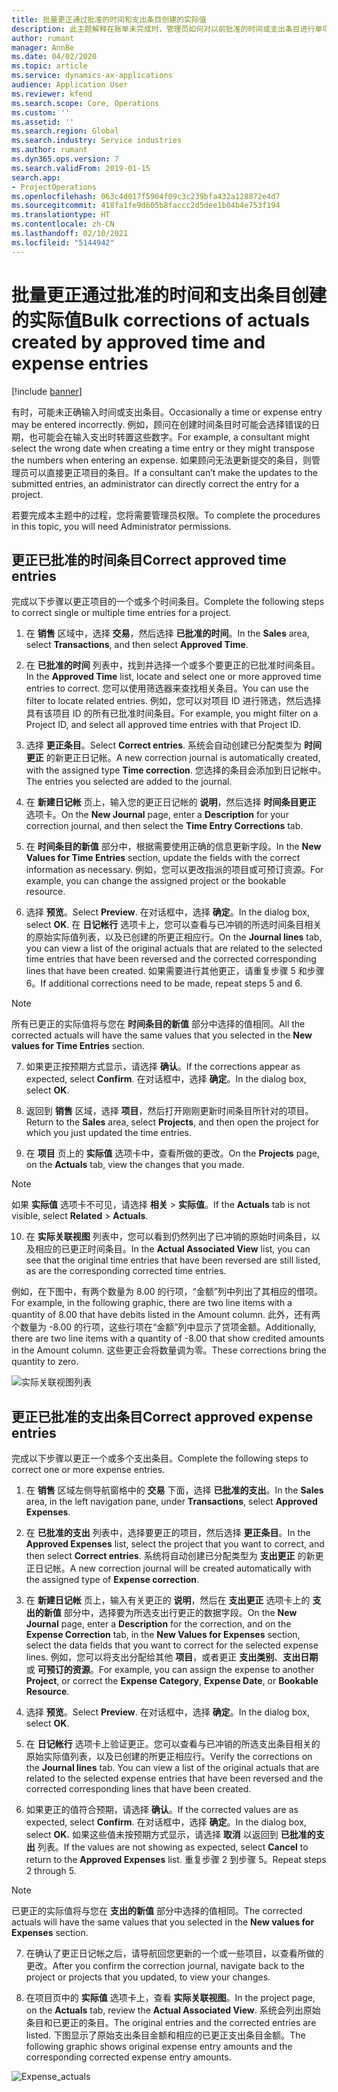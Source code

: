 ```yaml
---
title: 批量更正通过批准的时间和支出条目创建的实际值
description: 此主题解释在账单未完成时，管理员如何对以前批准的时间或支出条目进行单项或批量更正。
author: rumant
manager: AnnBe
ms.date: 04/02/2020
ms.topic: article
ms.service: dynamics-ax-applications
audience: Application User
ms.reviewer: kfend
ms.search.scope: Core, Operations
ms.custom: ''
ms.assetid: ''
ms.search.region: Global
ms.search.industry: Service industries
ms.author: rumant
ms.dyn365.ops.version: 7
ms.search.validFrom: 2019-01-15
search.app:
- ProjectOperations
ms.openlocfilehash: 063c4d017f5904f09c3c239bfa432a128872e4d7
ms.sourcegitcommit: 418fa1fe9d605b8faccc2d5dee1b04b4e753f194
ms.translationtype: HT
ms.contentlocale: zh-CN
ms.lasthandoff: 02/10/2021
ms.locfileid: "5144942"
---
```

# <a name="bulk-corrections-of-actuals-created-by-approved-time-and-expense-entries"></a><span data-ttu-id="29e28-103">批量更正通过批准的时间和支出条目创建的实际值</span><span class="sxs-lookup"><span data-stu-id="29e28-103">Bulk corrections of actuals created by approved time and expense entries</span></span>

[!include [banner](../includes/psa-now-project-operations.md)]

<span data-ttu-id="29e28-104">有时，可能未正确输入时间或支出条目。</span><span class="sxs-lookup"><span data-stu-id="29e28-104">Occasionally a time or expense entry may be entered incorrectly.</span></span> <span data-ttu-id="29e28-105">例如，顾问在创建时间条目时可能会选择错误的日期，也可能会在输入支出时转置这些数字。</span><span class="sxs-lookup"><span data-stu-id="29e28-105">For example, a consultant might select the wrong date when creating a time entry or they might transpose the numbers when entering an expense.</span></span> <span data-ttu-id="29e28-106">如果顾问无法更新提交的条目，则管理员可以直接更正项目的条目。</span><span class="sxs-lookup"><span data-stu-id="29e28-106">If a consultant can’t make the updates to the submitted entries, an administrator can directly correct the entry for a project.</span></span>

<span data-ttu-id="29e28-107">若要完成本主题中的过程，您将需要管理员权限。</span><span class="sxs-lookup"><span data-stu-id="29e28-107">To complete the procedures in this topic, you will need Administrator permissions.</span></span>

## <a name="correct-approved-time-entries"></a><span data-ttu-id="29e28-108">更正已批准的时间条目</span><span class="sxs-lookup"><span data-stu-id="29e28-108">Correct approved time entries</span></span>     

<span data-ttu-id="29e28-109">完成以下步骤以更正项目的一个或多个时间条目。</span><span class="sxs-lookup"><span data-stu-id="29e28-109">Complete the following steps to correct single or multiple time entries for a project.</span></span>

1. <span data-ttu-id="29e28-110">在 **销售** 区域中，选择 **交易**，然后选择 **已批准的时间**。</span><span class="sxs-lookup"><span data-stu-id="29e28-110">In the **Sales** area, select **Transactions**, and then select **Approved Time**.</span></span> 

2. <span data-ttu-id="29e28-111">在 **已批准的时间** 列表中，找到并选择一个或多个要更正的已批准时间条目。</span><span class="sxs-lookup"><span data-stu-id="29e28-111">In the **Approved Time** list, locate and select one or more approved time entries to correct.</span></span> <span data-ttu-id="29e28-112">您可以使用筛选器来查找相关条目。</span><span class="sxs-lookup"><span data-stu-id="29e28-112">You can use the filter to locate related entries.</span></span> <span data-ttu-id="29e28-113">例如，您可以对项目 ID 进行筛选，然后选择具有该项目 ID 的所有已批准时间条目。</span><span class="sxs-lookup"><span data-stu-id="29e28-113">For example, you might filter on a Project ID, and select all approved time entries with that Project ID.</span></span>

3. <span data-ttu-id="29e28-114">选择 **更正条目**。</span><span class="sxs-lookup"><span data-stu-id="29e28-114">Select **Correct entries**.</span></span> <span data-ttu-id="29e28-115">系统会自动创建已分配类型为 **时间更正** 的新更正日记帐。</span><span class="sxs-lookup"><span data-stu-id="29e28-115">A new correction journal is automatically created, with the assigned type **Time correction**.</span></span> <span data-ttu-id="29e28-116">您选择的条目会添加到日记帐中。</span><span class="sxs-lookup"><span data-stu-id="29e28-116">The entries you selected are added to the journal.</span></span> 

4. <span data-ttu-id="29e28-117">在 **新建日记帐** 页上，输入您的更正日记帐的 **说明**，然后选择 **时间条目更正** 选项卡。</span><span class="sxs-lookup"><span data-stu-id="29e28-117">On the **New Journal** page, enter a **Description** for your correction journal, and then select the **Time Entry Corrections** tab.</span></span>  
5. <span data-ttu-id="29e28-118">在 **时间条目的新值** 部分中，根据需要使用正确的信息更新字段。</span><span class="sxs-lookup"><span data-stu-id="29e28-118">In the **New Values for Time Entries** section, update the fields with the correct information as necessary.</span></span> <span data-ttu-id="29e28-119">例如，您可以更改指派的项目或可预订资源。</span><span class="sxs-lookup"><span data-stu-id="29e28-119">For example, you can change the assigned project or the bookable resource.</span></span>

6. <span data-ttu-id="29e28-120">选择 **预览**。</span><span class="sxs-lookup"><span data-stu-id="29e28-120">Select **Preview**.</span></span> <span data-ttu-id="29e28-121">在对话框中，选择 **确定**。</span><span class="sxs-lookup"><span data-stu-id="29e28-121">In the dialog box, select **OK**.</span></span> <span data-ttu-id="29e28-122">在 **日记帐行** 选项卡上，您可以查看与已冲销的所选时间条目相关的原始实际值列表，以及已创建的所更正相应行。</span><span class="sxs-lookup"><span data-stu-id="29e28-122">On the **Journal lines** tab, you can view a list of the original actuals that are related to the selected time entries that have been reversed and the corrected corresponding lines that have been created.</span></span> <span data-ttu-id="29e28-123">如果需要进行其他更正，请重复步骤 5 和步骤 6。</span><span class="sxs-lookup"><span data-stu-id="29e28-123">If additional corrections need to be made, repeat steps 5 and 6.</span></span> 

> [!NOTE]
> <span data-ttu-id="29e28-124">所有已更正的实际值将与您在 **时间条目的新值** 部分中选择的值相同。</span><span class="sxs-lookup"><span data-stu-id="29e28-124">All the corrected actuals will have the same values that you selected in the **New values for Time Entries** section.</span></span>

7. <span data-ttu-id="29e28-125">如果更正按预期方式显示，请选择 **确认**。</span><span class="sxs-lookup"><span data-stu-id="29e28-125">If the corrections appear as expected, select **Confirm**.</span></span> <span data-ttu-id="29e28-126">在对话框中，选择 **确定**。</span><span class="sxs-lookup"><span data-stu-id="29e28-126">In the dialog box, select **OK**.</span></span>

8. <span data-ttu-id="29e28-127">返回到 **销售** 区域，选择 **项目**，然后打开刚刚更新时间条目所针对的项目。</span><span class="sxs-lookup"><span data-stu-id="29e28-127">Return to the **Sales** area, select **Projects**, and then open the project for which you just updated the time entries.</span></span> 

9. <span data-ttu-id="29e28-128">在 **项目** 页上的 **实际值** 选项卡中，查看所做的更改。</span><span class="sxs-lookup"><span data-stu-id="29e28-128">On the **Projects** page, on the **Actuals** tab, view the changes that you made.</span></span> 

> [!NOTE]
> <span data-ttu-id="29e28-129">如果 **实际值** 选项卡不可见，请选择 **相关** > **实际值**。</span><span class="sxs-lookup"><span data-stu-id="29e28-129">If the **Actuals** tab is not visible, select **Related** > **Actuals**.</span></span>  

10. <span data-ttu-id="29e28-130">在 **实际关联视图** 列表中，您可以看到仍然列出了已冲销的原始时间条目，以及相应的已更正时间条目。</span><span class="sxs-lookup"><span data-stu-id="29e28-130">In the **Actual Associated View** list, you can see that the original time entries that have been reversed are still listed, as are the corresponding corrected time entries.</span></span> 

<span data-ttu-id="29e28-131">例如，在下图中，有两个数量为 8.00 的行项，“金额”列中列出了其相应的借项。</span><span class="sxs-lookup"><span data-stu-id="29e28-131">For example, in the following graphic, there are two line items with a quantity of 8.00 that have debits listed in the Amount column.</span></span> <span data-ttu-id="29e28-132">此外，还有两个数量为 -8.00 的行项，这些行项在“金额”列中显示了贷项金额。</span><span class="sxs-lookup"><span data-stu-id="29e28-132">Additionally, there are two line items with a quantity of -8.00 that show credited amounts in the Amount column.</span></span> <span data-ttu-id="29e28-133">这些更正会将数量调为零。</span><span class="sxs-lookup"><span data-stu-id="29e28-133">These corrections bring the quantity to zero.</span></span>

![实际关联视图列表](https://github.com/MicrosoftDocs/dynamics-365-customer-engagement-pr/blob/bulk-corrections-actuals-created-by-approved-time-expense-entries.md/time-actuals.png)
 
## <a name="correct-approved-expense-entries"></a><span data-ttu-id="29e28-135">更正已批准的支出条目</span><span class="sxs-lookup"><span data-stu-id="29e28-135">Correct approved expense entries</span></span>

<span data-ttu-id="29e28-136">完成以下步骤以更正一个或多个支出条目。</span><span class="sxs-lookup"><span data-stu-id="29e28-136">Complete the following steps to correct one or more expense entries.</span></span> 

1. <span data-ttu-id="29e28-137">在 **销售** 区域左侧导航窗格中的 **交易** 下面，选择 **已批准的支出**。</span><span class="sxs-lookup"><span data-stu-id="29e28-137">In the **Sales** area, in the left navigation pane, under **Transactions**, select **Approved Expenses**.</span></span>

2. <span data-ttu-id="29e28-138">在 **已批准的支出** 列表中，选择要更正的项目，然后选择 **更正条目**。</span><span class="sxs-lookup"><span data-stu-id="29e28-138">In the **Approved Expenses** list, select the project that you want to correct, and then select **Correct entries**.</span></span> <span data-ttu-id="29e28-139">系统将自动创建已分配类型为 **支出更正** 的新更正日记帐。</span><span class="sxs-lookup"><span data-stu-id="29e28-139">A new correction journal will be created automatically with the assigned type of **Expense correction**.</span></span> 

3. <span data-ttu-id="29e28-140">在 **新建日记帐** 页上，输入有关更正的 **说明**，然后在 **支出更正** 选项卡上的 **支出的新值** 部分中，选择要为所选支出行更正的数据字段。</span><span class="sxs-lookup"><span data-stu-id="29e28-140">On the **New Journal** page, enter a **Description** for the correction, and on the **Expense Correction** tab, in the **New Values for Expenses** section, select the data fields that you want to correct for the selected expense lines.</span></span> <span data-ttu-id="29e28-141">例如，您可以将支出分配给其他 **项目**，或者更正 **支出类别**、**支出日期** 或 **可预订的资源**。</span><span class="sxs-lookup"><span data-stu-id="29e28-141">For example, you can assign the expense to another **Project**, or correct the **Expense Category**, **Expense Date**, or **Bookable Resource**.</span></span>

4. <span data-ttu-id="29e28-142">选择 **预览**。</span><span class="sxs-lookup"><span data-stu-id="29e28-142">Select **Preview**.</span></span> <span data-ttu-id="29e28-143">在对话框中，选择 **确定**。</span><span class="sxs-lookup"><span data-stu-id="29e28-143">In the dialog box, select **OK**.</span></span> 

5. <span data-ttu-id="29e28-144">在 **日记帐行** 选项卡上验证更正。您可以查看与已冲销的所选支出条目相关的原始实际值列表，以及已创建的所更正相应行。</span><span class="sxs-lookup"><span data-stu-id="29e28-144">Verify the corrections on the **Journal lines** tab. You can view a list of the original actuals that are related to the selected expense entries that have been reversed and the corrected corresponding lines that have been created.</span></span>

6. <span data-ttu-id="29e28-145">如果更正的值符合预期，请选择 **确认**。</span><span class="sxs-lookup"><span data-stu-id="29e28-145">If the corrected values are as expected, select **Confirm**.</span></span> <span data-ttu-id="29e28-146">在对话框中，选择 **确定**。</span><span class="sxs-lookup"><span data-stu-id="29e28-146">In the dialog box, select **OK.**</span></span> <span data-ttu-id="29e28-147">如果这些值未按预期方式显示，请选择 **取消** 以返回到 **已批准的支出** 列表。</span><span class="sxs-lookup"><span data-stu-id="29e28-147">If the values are not showing as expected, select **Cancel** to return to the **Approved Expenses** list.</span></span> <span data-ttu-id="29e28-148">重复步骤 2 到步骤 5。</span><span class="sxs-lookup"><span data-stu-id="29e28-148">Repeat steps 2 through 5.</span></span> 

> [!NOTE]
> <span data-ttu-id="29e28-149">已更正的实际值将与您在 **支出的新值** 部分中选择的值相同。</span><span class="sxs-lookup"><span data-stu-id="29e28-149">The corrected actuals will have the same values that you selected in the **New values for Expenses** section.</span></span>

7. <span data-ttu-id="29e28-150">在确认了更正日记帐之后，请导航回您更新的一个或一些项目，以查看所做的更改。</span><span class="sxs-lookup"><span data-stu-id="29e28-150">After you confirm the correction journal, navigate back to the project or projects that you updated, to view your changes.</span></span>  

8. <span data-ttu-id="29e28-151">在项目页中的 **实际值** 选项卡上，查看 **实际关联视图**。</span><span class="sxs-lookup"><span data-stu-id="29e28-151">In the project page, on the **Actuals** tab, review the **Actual Associated View**.</span></span> <span data-ttu-id="29e28-152">系统会列出原始条目和已更正的条目。</span><span class="sxs-lookup"><span data-stu-id="29e28-152">The original entries and the corrected entries are listed.</span></span> <span data-ttu-id="29e28-153">下图显示了原始支出条目金额和相应的已更正支出条目金额。</span><span class="sxs-lookup"><span data-stu-id="29e28-153">The following graphic shows original expense entry amounts and the corresponding corrected expense entry amounts.</span></span> 

![Expense_actuals](https://user-images.githubusercontent.com/60806505/77122219-4cd52900-69fa-11ea-8349-ccd2ffebf640.png)
